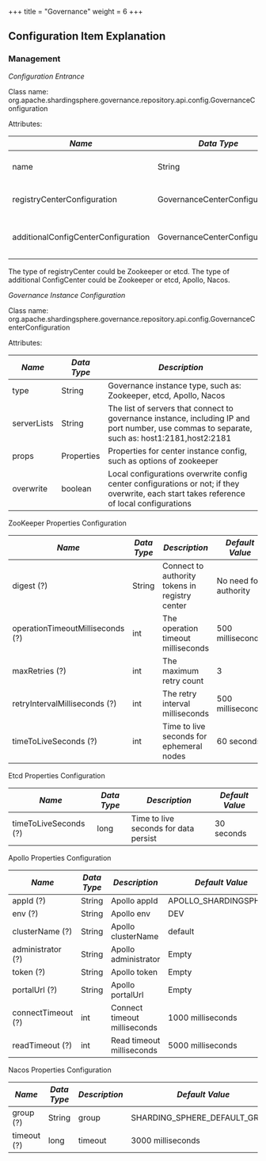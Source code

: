 +++
title = "Governance"
weight = 6
+++

## Configuration Item Explanation

### Management

*Configuration Entrance*

Class name: org.apache.shardingsphere.governance.repository.api.config.GovernanceConfiguration

Attributes:

| *Name*                              | *Data Type*                         | *Description*                                                                                                       |
| ----------------------------------- | ----------------------------------- | ------------------------------------------------------------------------------------------------------------------- |
| name         | String  | Governance instance name |
| registryCenterConfiguration         | GovernanceCenterConfiguration  | Config of registry-center |
| additionalConfigCenterConfiguration | GovernanceCenterConfiguration  | Config additional of config-center |

The type of registryCenter could be Zookeeper or etcd.
The type of additional ConfigCenter could be Zookeeper or etcd, Apollo, Nacos.

*Governance Instance Configuration*

Class name: org.apache.shardingsphere.governance.repository.api.config.GovernanceCenterConfiguration

Attributes:

| *Name*        | *Data Type* | *Description*                                                                                                                                    |
| ------------- | ----------- | ------------------------------------------------------------------------------------------------------------------------------------------------ |
| type          | String      | Governance instance type, such as: Zookeeper, etcd, Apollo, Nacos                                                                             |
| serverLists   | String      | The list of servers that connect to governance instance, including IP and port number, use commas to separate, such as: host1:2181,host2:2181 |                                                                                                                    |
| props         | Properties  | Properties for center instance config, such as options of zookeeper                                                                              |
| overwrite       | boolean     | Local configurations overwrite config center configurations or not; if they overwrite, each start takes reference of local configurations | 

ZooKeeper Properties Configuration

| *Name*                           | *Data Type* | *Description*                                  | *Default Value*       |
| -------------------------------- | ----------- | ---------------------------------------------- | --------------------- |
| digest (?)                       | String      | Connect to authority tokens in registry center | No need for authority |
| operationTimeoutMilliseconds (?) | int         | The operation timeout milliseconds             | 500 milliseconds      |
| maxRetries (?)                   | int         | The maximum retry count                        | 3                     |
| retryIntervalMilliseconds (?)    | int         | The retry interval milliseconds                | 500 milliseconds      |
| timeToLiveSeconds (?)            | int         | Time to live seconds for ephemeral nodes       | 60 seconds            |


Etcd Properties Configuration

| *Name*                | *Data Type* | *Description*                         | *Default Value* |
| --------------------- | ----------- | ------------------------------------- | --------------- |
| timeToLiveSeconds (?) | long        | Time to live seconds for data persist | 30 seconds      |

Apollo Properties Configuration

| *Name*             | *Data Type* | *Description*                | *Default Value*       |
| ------------------ | ----------- | ---------------------------- | --------------------- |
| appId (?)          | String      | Apollo appId                 | APOLLO_SHARDINGSPHERE |
| env (?)            | String      | Apollo env                   | DEV                   |
| clusterName (?)    | String      | Apollo clusterName           | default               |
| administrator (?)  | String      | Apollo administrator         | Empty                 |
| token (?)          | String      | Apollo token                 | Empty                 |
| portalUrl (?)      | String      | Apollo portalUrl             | Empty                 |
| connectTimeout (?) | int         | Connect timeout milliseconds | 1000 milliseconds     |
| readTimeout (?)    | int         | Read timeout milliseconds    | 5000 milliseconds     |

Nacos Properties Configuration

| *Name*      | *Data Type* | *Description* | *Default Value*               |
| ----------- | ----------- | ------------- | ----------------------------- |
| group (?)   | String      | group         | SHARDING_SPHERE_DEFAULT_GROUP |
| timeout (?) | long        | timeout       | 3000 milliseconds             |
